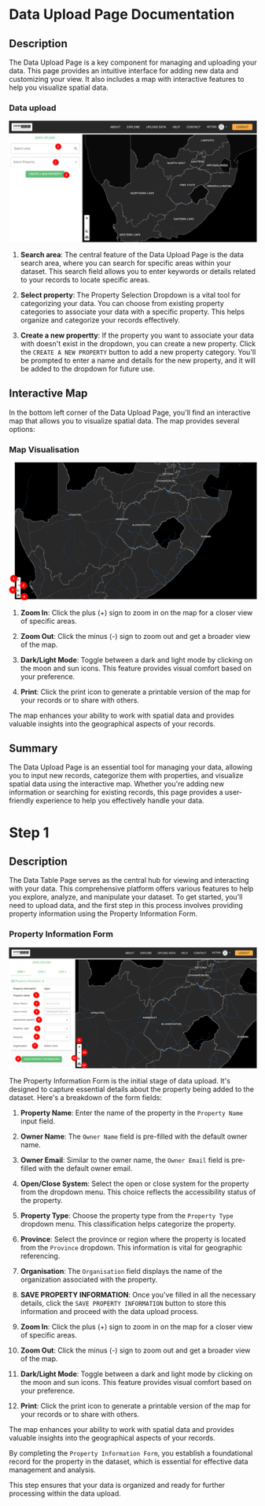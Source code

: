 # Data Upload Page Documentation

## Description

The Data Upload Page is a key component for managing and uploading your data. This page provides an intuitive interface for adding new data and customizing your view. It also includes a map with interactive features to help you visualize spatial data.

### Data upload
![Data upload](./img/panel-1.png)


1. **Search area**: The central feature of the Data Upload Page is the data search area, where you can search for specific areas within your dataset. This search field allows you to enter keywords or details related to your records to locate specific areas.

2. **Select property**: The Property Selection Dropdown is a vital tool for categorizing your data. You can choose from existing property categories to associate your data with a specific property. This helps organize and categorize your records effectively.

3. **Create a new propertty**: If the property you want to associate your data with doesn't exist in the dropdown, you can create a new property. Click the `CREATE A NEW PROPERTY` button to add a new property category. You'll be prompted to enter a name and details for the new property, and it will be added to the dropdown for future use.

## Interactive Map

In the bottom left corner of the Data Upload Page, you'll find an interactive map that allows you to visualize spatial data. The map provides several options:

### Map Visualisation
![Map Visualisation](./img/panel-2.png)

1. **Zoom In**: Click the plus (+) sign to zoom in on the map for a closer view of specific areas.

2. **Zoom Out**: Click the minus (-) sign to zoom out and get a broader view of the map.

3. **Dark/Light Mode**: Toggle between a dark and light mode by clicking on the moon and sun icons. This feature provides visual comfort based on your preference.

4. **Print**: Click the print icon to generate a printable version of the map for your records or to share with others.

The map enhances your ability to work with spatial data and provides valuable insights into the geographical aspects of your records.

## Summary

The Data Upload Page is an essential tool for managing your data, allowing you to input new records, categorize them with properties, and visualize spatial data using the interactive map. Whether you're adding new information or searching for existing records, this page provides a user-friendly experience to help you effectively handle your data.

#
# Step 1

## Description

The Data Table Page serves as the central hub for viewing and interacting with your data. This comprehensive platform offers various features to help you explore, analyze, and manipulate your dataset. To get started, you'll need to upload data, and the first step in this process involves providing property information using the Property Information Form.

### Property Information Form

![Property Information Form](./img/panel-3.png)

The Property Information Form is the initial stage of data upload. It's designed to capture essential details about the property being added to the dataset. Here's a breakdown of the form fields:

1. **Property Name**: Enter the name of the property in the `Property Name` input field.

2. **Owner Name**: The `Owner Name` field is pre-filled with the default owner name.

3. **Owner Email**: Similar to the owner name, the `Owner Email` field is pre-filled with the default owner email.

4. **Open/Close System**: Select the open or close system for the property from the dropdown menu. This choice reflects the accessibility status of the property.

5. **Property Type**: Choose the property type from the `Property Type` dropdown menu. This classification helps categorize the property.

6. **Province**: Select the province or region where the property is located from the `Province` dropdown. This information is vital for geographic referencing.

7. **Organisation**: The `Organisation` field displays the name of the organization associated with the property.

8. **SAVE PROPERTY INFORMATION**: Once you've filled in all the necessary details, click the `SAVE PROPERTY INFORMATION` button to store this information and proceed with the data upload process.

9. **Zoom In**: Click the plus (+) sign to zoom in on the map for a closer view of specific areas.

10. **Zoom Out**: Click the minus (-) sign to zoom out and get a broader view of the map.

11. **Dark/Light Mode**: Toggle between a dark and light mode by clicking on the moon and sun icons. This feature provides visual comfort based on your preference.
12. **Print**: Click the print icon to generate a printable version of the map for your records or to share with others.

The map enhances your ability to work with spatial data and provides valuable insights into the geographical aspects of your records.

By completing the `Property Information Form`, you establish a foundational record for the property in the dataset, which is essential for effective data management and analysis.

This step ensures that your data is organized and ready for further processing within the data upload.
